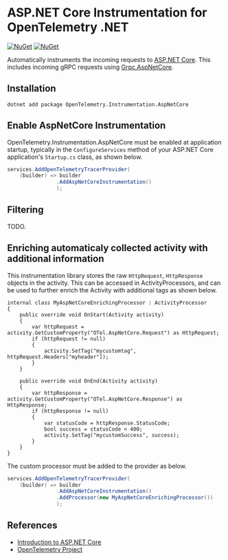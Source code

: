 # ASP.NET Core Instrumentation for OpenTelemetry .NET

[![NuGet](https://img.shields.io/nuget/v/OpenTelemetry.Instrumentation.AspNetCore.svg)](https://www.nuget.org/packages/OpenTelemetry.Instrumentation.AspNetCore)
[![NuGet](https://img.shields.io/nuget/dt/OpenTelemetry.Instrumentation.AspNetCore.svg)](https://www.nuget.org/packages/OpenTelemetry.Instrumentation.AspNetCore)

Automatically instruments the incoming requests to [ASP.NET
Core](https://docs.microsoft.com/en-us/aspnet/core).
This includes incoming gRPC requests using
[Grpc.AspNetCore](https://www.nuget.org/packages/Grpc.AspNetCore).

## Installation

```shell
dotnet add package OpenTelemetry.Instrumentation.AspNetCore
```

## Enable AspNetCore Instrumentation

OpenTelemetry.Instrumentation.AspNetCore must be enabled at application
startup, typically in the `ConfigureServices` method of your ASP.NET Core 
application's `Startup.cs` class, as shown below.

```csharp
services.AddOpenTelemetryTracerProvider(
    (builder) => builder
                .AddAspNetCoreInstrumentation()
                );
```

## Filtering

TODO.

## Enriching automaticaly collected activity with additional information

This instrumentation library stores the raw `HttpRequest`, `HttpResponse`
objects in the activity. This can be accessed in ActivityProcessors, and 
can be used to further enrich the Activity with additional tags as shown
below.

```
internal class MyAspNetCoreEnrichingProcessor : ActivityProcessor
{
    public override void OnStart(Activity activity)
    {
        var httpRequest = activity.GetCustomProperty("OTel.AspNetCore.Request") as HttpRequest;
        if (httpRequest != null)
        {
            activity.SetTag("mycustomtag", httpRequest.Headers["myheader"]);
        }
    }

    public override void OnEnd(Activity activity)
    {
        var httpResponse = activity.GetCustomProperty("OTel.AspNetCore.Response") as HttpResponse;
        if (httpResponse != null)
        {
            var statusCode = httpResponse.StatusCode;
            bool success = statusCode < 400;
            activity.SetTag("mycustomSuccess", success);
        }
    }
}
```

The custom processor must be added to the provider as below.

```csharp
services.AddOpenTelemetryTracerProvider(
    (builder) => builder
                .AddAspNetCoreInstrumentation()
                .AddProcessor(new MyAspNetCoreEnrichingProcessor())
                );
```

## References

* [Introduction to ASP.NET
  Core](https://docs.microsoft.com/aspnet/core/introduction-to-aspnet-core)
* [OpenTelemetry Project](https://opentelemetry.io/)
